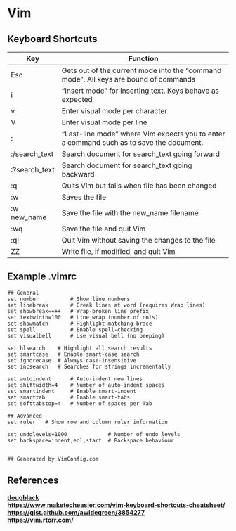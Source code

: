 # Vim

## Keyboard Shortcuts

| Key           | Function                                                                                  |
| ------------- | ----------------------------------------------------------------------------------------- |
| Esc           | Gets out of the current mode into the “command mode”. All keys are bound of commands    |
| i             | “Insert mode” for inserting text. Keys behave as expected                               |
| v             | Enter visual mode per character                                                           |
| V             | Enter visual mode per line                                                                |
| :             | “Last-line mode” where Vim expects you to enter a command such as to save the document. |
| :/search_text | Search document for search_text going forward                                             |
| :?search_text | Search document for search_text going backward                                            |
| :q            | Quits Vim but fails when file has been changed                                            |
| :w            | Saves the file                                                                            |
| :w new_name   | Save the file with the new_name filename                                                  |
| :wq           | Save the file and quit Vim                                                                |
| :q!           | Quit Vim without saving the changes to the file                                           |
| ZZ            | Write file, if modified, and quit Vim                                                     |

## Example .vimrc

```AsciiDoc
## General
set number          # Show line numbers
set linebreak       # Break lines at word (requires Wrap lines)
set showbreak=+++   # Wrap-broken line prefix
set textwidth=100   # Line wrap (number of cols)
set showmatch       # Highlight matching brace
set spell           # Enable spell-checking
set visualbell      # Use visual bell (no beeping)

set hlsearch    # Highlight all search results
set smartcase   # Enable smart-case search
set ignorecase  # Always case-insensitive
set incsearch   # Searches for strings incrementally

set autoindent      # Auto-indent new lines
set shiftwidth=4    # Number of auto-indent spaces
set smartindent     # Enable smart-indent
set smarttab        # Enable smart-tabs
set softtabstop=4   # Number of spaces per Tab

## Advanced
set ruler   # Show row and column ruler information

set undolevels=1000             # Number of undo levels
set backspace=indent,eol,start  # Backspace behaviour


## Generated by VimConfig.com
```

## References

**[dougblack](https://dougblack.io/words/a-good-vimrc.html)**  
**<https://www.maketecheasier.com/vim-keyboard-shortcuts-cheatsheet/>**  
**<https://gist.github.com/awidegreen/3854277>**  
**<https://vim.rtorr.com/>**  

